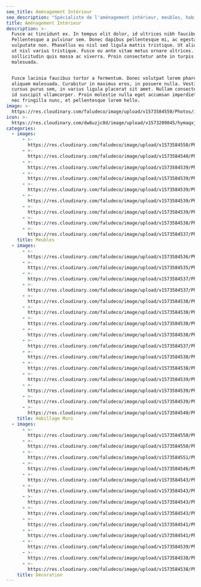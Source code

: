 ```yaml
---
seo_title: Aménagement Intérieur
seo_description: "Spécialiste de l'aménagement intérieur, meubles, habillages mur, décoration"
title: Aménagement Intérieur
description: >-
  Fusce ac tincidunt ex. In tempus elit dolor, id ultrices nibh faucibus quis.
  Pellentesque a pulvinar sem. Donec dapibus pellentesque mi, ac egestas nisi
  vulputate non. Phasellus eu nisl sed ligula mattis tristique. Ut aliquet justo
  ut nisl varius tristique. Fusce eu ante vitae metus ornare ultrices. Quisque
  sollicitudin quis massa ac viverra. Proin consectetur ante in turpis porttitor
  malesuada.


  Fusce lacinia faucibus tortor a fermentum. Donec volutpat lorem pharetra dui
  aliquam malesuada. Curabitur in maximus eros, in posuere nulla. Vestibulum
  cursus purus sem, in varius ligula placerat sit amet. Nullam consectetur massa
  id suscipit ullamcorper. Proin molestie nulla eget accumsan imperdiet. Nunc
  nec fringilla nunc, et pellentesque lorem hello.
image: >-
  https://res.cloudinary.com/faludeco/image/upload/v1573584550/Photos/img917_yi4njl.jpg
icon: >-
  https://res.cloudinary.com/dw6uzjc8d/image/upload/v1573209045/hymaqxjuljlneeeqa9ft.png
categories:
  - images:
      - >-
        https://res.cloudinary.com/faludeco/image/upload/v1573584550/Photos/img917_yi4njl.jpg
      - >-
        https://res.cloudinary.com/faludeco/image/upload/v1573584540/Photos/img431_r4zmos.jpg
      - >-
        https://res.cloudinary.com/faludeco/image/upload/v1573584539/Photos/img460_fqazvu.jpg
      - >-
        https://res.cloudinary.com/faludeco/image/upload/v1573584539/Photos/img461_kyfy7c.jpg
      - >-
        https://res.cloudinary.com/faludeco/image/upload/v1573584539/Photos/img459_vkvpd0.jpg
      - >-
        https://res.cloudinary.com/faludeco/image/upload/v1573584539/Photos/img476_uddhmh.jpg
      - >-
        https://res.cloudinary.com/faludeco/image/upload/v1573584539/Photos/img475_p52ohq.jpg
      - >-
        https://res.cloudinary.com/faludeco/image/upload/v1573584538/Photos/img474_vld2pa.jpg
      - >-
        https://res.cloudinary.com/faludeco/image/upload/v1573584537/Photos/img727_cbdzkd.jpg
    title: Meubles
  - images:
      - >-
        https://res.cloudinary.com/faludeco/image/upload/v1573584536/Photos/img757_wotyib.jpg
      - >-
        https://res.cloudinary.com/faludeco/image/upload/v1573584535/Photos/img756_xocioy.jpg
      - >-
        https://res.cloudinary.com/faludeco/image/upload/v1573584537/Photos/img740_ds8yjo.jpg
      - >-
        https://res.cloudinary.com/faludeco/image/upload/v1573584537/Photos/img741_zpgyzi.jpg
      - >-
        https://res.cloudinary.com/faludeco/image/upload/v1573584538/Photos/img743_uaj2vv.jpg
      - >-
        https://res.cloudinary.com/faludeco/image/upload/v1573584538/Photos/img742_vf3qsi.jpg
      - >-
        https://res.cloudinary.com/faludeco/image/upload/v1573584538/Photos/img503_zzgieo.jpg
      - >-
        https://res.cloudinary.com/faludeco/image/upload/v1573584538/Photos/img504_y1fx2r.jpg
      - >-
        https://res.cloudinary.com/faludeco/image/upload/v1573584537/Photos/img548_ktpigc.jpg
      - >-
        https://res.cloudinary.com/faludeco/image/upload/v1573584538/Photos/img694_lzpyb9.jpg
      - >-
        https://res.cloudinary.com/faludeco/image/upload/v1573584538/Photos/img505_xtw0xm.jpg
      - >-
        https://res.cloudinary.com/faludeco/image/upload/v1573584539/Photos/img696_ajwo3e.jpg
      - >-
        https://res.cloudinary.com/faludeco/image/upload/v1573584539/Photos/img695_gb6mla.jpg
      - >-
        https://res.cloudinary.com/faludeco/image/upload/v1573584539/Photos/img709_nt0mx9.jpg
      - >-
        https://res.cloudinary.com/faludeco/image/upload/v1573584540/Photos/img710_hxawt4.jpg
    title: Habillage Murs
  - images:
      - >-
        https://res.cloudinary.com/faludeco/image/upload/v1573584550/Photos/img917_yi4njl.jpg
      - >-
        https://res.cloudinary.com/faludeco/image/upload/v1573584550/Photos/img915_azbuno.jpg
      - >-
        https://res.cloudinary.com/faludeco/image/upload/v1573584551/Photos/img921_h3w6kl.jpg
      - >-
        https://res.cloudinary.com/faludeco/image/upload/v1573584546/Photos/img621_bc8pq1.jpg
      - >-
        https://res.cloudinary.com/faludeco/image/upload/v1573584543/Photos/img637_kmbjbn.jpg
      - >-
        https://res.cloudinary.com/faludeco/image/upload/v1573584543/Photos/img636_gy2o6v.jpg
      - >-
        https://res.cloudinary.com/faludeco/image/upload/v1573584543/Photos/img356_hzaww1.jpg
      - >-
        https://res.cloudinary.com/faludeco/image/upload/v1573584543/Photos/img357_p5hmib.jpg
      - >-
        https://res.cloudinary.com/faludeco/image/upload/v1573584541/Photos/img680_u60bmr.jpg
      - >-
        https://res.cloudinary.com/faludeco/image/upload/v1573584541/Photos/img665_timzey.jpg
      - >-
        https://res.cloudinary.com/faludeco/image/upload/v1573584539/Photos/img490_qv5sbu.jpg
      - >-
        https://res.cloudinary.com/faludeco/image/upload/v1573584538/Photos/img506_rgz8yh.jpg
      - >-
        https://res.cloudinary.com/faludeco/image/upload/v1573584538/Photos/img503_zzgieo.jpg
    title: Décoration
---
```


